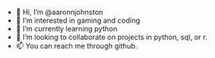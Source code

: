- 👋 Hi, I’m @aaronnjohnston
- 👀 I’m interested in gaming and coding
- 🌱 I’m currently learning python
- 💞️ I’m looking to collaborate on projects in python, sql, or r.
- 📫 You can reach me through github.

<!---
aaronnjohnston/aaronnjohnston is a ✨ special ✨ repository because its `README.md` (this file) appears on your GitHub profile.
You can click the Preview link to take a look at your changes.
--->
